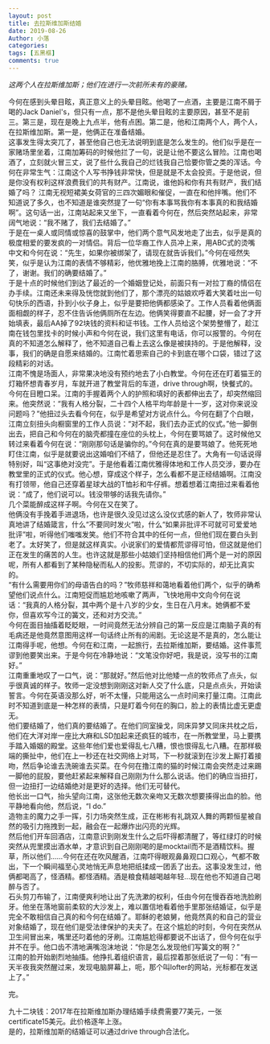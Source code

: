 ```yaml
---
layout: post
title: 去拉斯维加斯结婚
date: 2019-08-26
Author: 小落
categories: 
tags: [五黑框]
comments: true
--- 
```


*这两个人在拉斯维加斯；他们在进行一次前所未有的豪赌。*<br>


今何在感到头晕目眩，真正意义上的头晕目眩。他喝了一点酒，主要是江南不屑于喝的Jack Daniel's，但只有一点，那不是他头晕目眩的主要原因，甚至不是前三。第三是，现在是晚上九点半，他有点困。第二是，他和江南两个人，两个人，在拉斯维加斯。第一是，他俩正在准备结婚。<br>
这事发生得太突兀了，甚至他自己也无法说明到底是怎么发生的。他们似乎是在一家赌场里坐着，江南加筹码的时候他拦了一句，说是让他不要这么冒险。江南也喝酒了，立刻就火冒三丈，说了些什么我自己的烂钱我自己恰要你管之类的浑话。今何在非常生气：江南这个人写书挣钱非常快，但是就是不太会投资。于是他说，但是你没有权利这样浪费我们的共有财产。江南说，谁他妈和你有共有财产，我们结婚了吗？ 江南无视短裙美女荷官的三四次媚眼和催促，一直在和他拌嘴。他们不知道说了多久，也不知道是谁突然提了一句“你有本事骂我你有本事真的和我结婚啊”。这句话一出，江南站起来又坐下，一直看着今何在，然后突然站起来，非常阔气地说：“我不赌了，我们去结婚了。”<br>
于是在一桌人或同情或惊喜的鼓掌中，他们两个意气风发地走了出去，似乎是真的极度相爱的要发疯的一对情侣。背后一位华裔工作人员冲上来，用ABC式的烫嘴中文和今何在说：“先生，如果你被绑架了，请现在就告诉我们。”今何在哑然失笑，似乎是认为江南的表情不够精彩，他优雅地挽上江南的胳膊，优雅地说：“不了，谢谢。我们的确要结婚了。”<br>
于是十点的时候他们到达了最近的一个婚姻登记处，前面只有一对拉丁裔的情侣在办手续。江南还未来得及恍惚就到他们了，那个漂亮的姑娘欢呼着大笑着吐出一句句快乐的西语，扑到小伙子身上，似乎是要把他俩都感染了。工作人员看着他俩面面相觑的样子，忍不住告诉他俩厕所在左边。他俩笑得要直不起腰，好一会了才开始填表，最后AA掉了92块钱的资料和证书钱。工作人员给这个架势整懵了，趁江南在钱包里找卡的时候小声和今何在说，我们这里有电话，你可以报警的。今何在真的不知道怎么解释了，他不知道自己看上去这么像是被挟持的。于是他解释，没事，我们的确是自愿来结婚的。江南忙着思索自己的卡到底在哪个口袋，错过了这段精彩的对话。<br>
江南不愧是场面人，非常果决地没有预约地去了小白教堂。今何在还在盯着猫王的灯箱怀想青春岁月，车就开进了教堂背后的车道，drive through啊，快餐式的。今何在目瞪口呆。江南的手握着两个人的护照和填好的表都伸出去了，却突然缩回来。他突然说：“我有人格分裂，二十四个人格平均年龄是十一岁，这对你来说没问题吗？”他扭过头去看今何在，似乎是希望对方说点什么。今何在翻了个白眼，江南立刻扭头向橱窗里的工作人员说：“对不起，我们去办正式的仪式。”他一脚倒出去，把自己和今何在的脑壳都撞在座位的头枕上，今何在要骂娘了。这时候他又转过来看着今何在说：“刚刚那句话是骗你的。”今何在真的是要骂娘了。他死死地盯住江南，似乎是就要说出这婚咱们不结了，但他还是忍住了。大角有一句话说得特别好，叫“这事绝对没完”。于是他看着江南优雅得体地和工作人员交涉，要办在教堂里的正式的仪式。他心想，穿成这个样子，怎么看都不是正经结婚啊。江南没有打领带，他自己还穿着星球大战的T恤衫和牛仔裤。想着想着江南扭过来看着他说：“成了，他们说可以。钱没带够的话我先请你。”<br>
几个菜能醉成这样子啊。今何在又在笑了。<br>
他俩没有手挽着手进退场，也许是很久没见过这么没仪式感的新人了，牧师非常认真地讲了结婚箴言，什么“不要同时发火”啦，什么“如果非批评不可就可可爱爱地批评”啦，听得他们嗤嗤发笑。他们不符合其中的任何一点，但他们现在要白头到老了。太好笑了，但是就这样真实。小说家们的爱情都荒谬得可怕，但这就是他们正在发生的痛苦的人生。也许这就是那些小姑娘们坚持相信他们两个是一对的原因呢，所有人都看到了某种隐秘而私人的投影。荒谬的，不切实际的，却无比真实的。<br>
“有什么需要用你们的母语告白的吗？”牧师慈祥和蔼地看着他们两个，似乎的确希望他们说点什么。江南短促而尴尬地咳嗽了两声，飞快地用中文向今何在说话：“我真的人格分裂，其中两个是十八岁的少女，生日在八月末。她俩都不爱你，但喜欢写今江的簧文，还和对方交流。”<br>
今何在面目抽搐着眨眨眼，一时间竟然无法分辨自己的第一反应是江南脑子真的有毛病还是他竟然意图用这样一句话终止所有的闹剧。无论这是不是真的，怎么能让江南得手呢，他想。今何在和江南，一起旅行，去拉斯维加斯，要结婚。这件事荒谬到他要笑出来。于是今何在冷静地说：“文笔没你好吧，我是说，没写书的江南好。”<br>
江南重重地叹了一口气，说：“那就好。”然后他对比他矮一点的牧师点了点头，似乎很真诚的样子。牧师一定没想到刚刚这对新人交了什么底，只是点点头，开始读誓言。今何在英语没那么好，听不太懂，只能用这么一点时间来打量江南。江南此时不知道到底是一种怎样的表情，只是盯着今何在的胸口，脸上的表情比虚无更虚无。<br>
他们要结婚了，他们真的要结婚了。在他们同室操戈，同床异梦又同床共枕之后，他们在大洋对岸一座比大麻和LSD加起来还疯狂的城市，在一所教堂里，马上要携手踏入婚姻的殿堂。这些年他们爱也爱得乱七八糟，恨也恨得乱七八糟。在那样极端的撕扯中，他们在上一秒还在社交网络上对骂，下一秒就滚到在沙发上厮打着接吻，然后争论谁去洗碗谁去买菜。在今何在撸江南的猫的时候江南会突然走过来踢一脚他的屁股，要他赶紧起来解释自己刚刚为什么那么说话。他们的确应当扭打，但一边扭打一边结婚绝对是更好的选择。他们无可替代。<br>
他长出一口气，抬头望向江南，这张他无数次亲吻又无数次想要揍得出血的脸。他平静地看向他，然后说，“I do.”<br>
造物主的魔力之手一挥，引力场突然生成，正在彬彬有礼跳双人舞的两颗恒星被自然的吸引力拖拽到一起，融会在一起爆炸出闪亮的光辉。<br>
然后他们开车回酒店，江南意识到刚发生什么之后吓得都清醒了，等红绿灯的时候突然从兜里摸出酒水单，才意识到自己刚刚喝的是mocktail而不是酒精饮料。握草，所以他们……今何在还在吹风醒酒，江南吓得眼观鼻鼻观口口观心，气都不敢出，下一个瞬间福至心灵地悄无声息地把纸揉成一团丢了出去。这事没发生过，他俩都喝高了，怪酒精。都怪酒精。酒是粮食精越喝越年轻…现在他也不知道自己喝醉与否了。<br>
石头剪刀布输了，江南便爽利地让出了先洗漱的权利，任由今何在慢吞吞地洗脸刷牙。他坐在落地窗前柔软的大沙发上，难以置信地看着他手里那张结婚证，似乎是完全不敢相信自己真的和今何在结婚了。耶稣的老娘舅，他竟然真的和自己的营业对象结婚了，现在他们是受法律保护的夫夫了。在这个尴尬的时刻，今何在突然从卫生间冒出来，嘴里还叼着他的牙刷。江南尴尬得都要说不出话了，但今何在似乎并不在乎。他口齿不清地满嘴泡沫地说：“你是怎么发现他们写簧文的啊？”<br>
江南的脸开始剧烈地抽搐。他挣扎着组织语言，最后捏着那张纸说了一句：“有一天半夜我突然醒过来，发现电脑屏幕上，呃，那个叫lofter的网站，光标都在发送上了。”<br>

完。<br>

九十二块钱：2017年在拉斯维加斯办理结婚手续费需要77美元，一张certificate15美元。此价格逐年上涨。<br>
是的，拉斯维加斯的结婚证可以通过drive through合法化。

